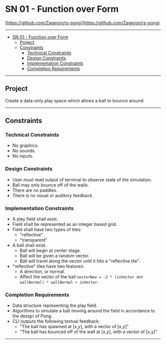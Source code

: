 # SN 01 - Function over Form

[https://github.com/Zageron/rs-pong](https://github.com/Zageron/rs-pong)

----

- [SN 01 - Function over Form](#sn-01---function-over-form)
  - [Project](#project)
  - [Constraints](#constraints)
    - [Technical Constraints](#technical-constraints)
    - [Design Constraints](#design-constraints)
    - [Implementation Constraints](#implementation-constraints)
    - [Completion Requirements](#completion-requirements)

----

## Project

Create a data-only play space which allows a ball to bounce around.

----

## Constraints

### Technical Constraints
  
- No graphics.
- No sounds.
- No inputs.

### Design Constraints

- User must read output of terminal to observe state of the simulation.
- Ball may only bounce off of the walls.
- There are no paddles.
- There is no visual or auditory feedback.

### Implementation Constraints

- A play field shall exist.
- Field shall be represented as an integer based grid.
- Field shall have two types of tiles:
  - "reflective"
  - "transparent"
- A ball shall exist.
  - Ball will begin at center stage.
  - Ball will be given a random vector.
  - Ball will travel along the vector until it hits a "reflective tile".
- "reflective" tiles have two features:
  - A direction, or normal.
  - Affect the vector of the ball `vectorNew = -2 * (inVector dot wallNormal) * wallNormal + inVector`.

### Completion Requirements

- Data structure representing the play field.
- Algorithms to simulate a ball moving around the field in accordance to the design of Pong.
- CLI outputs the following textual feedback:
  - "The ball has spawned at [x,y], with a vector of [x,y]"
  - "The ball has bounced off of the wall at [x,y], with a vector of [x,y]"

----
